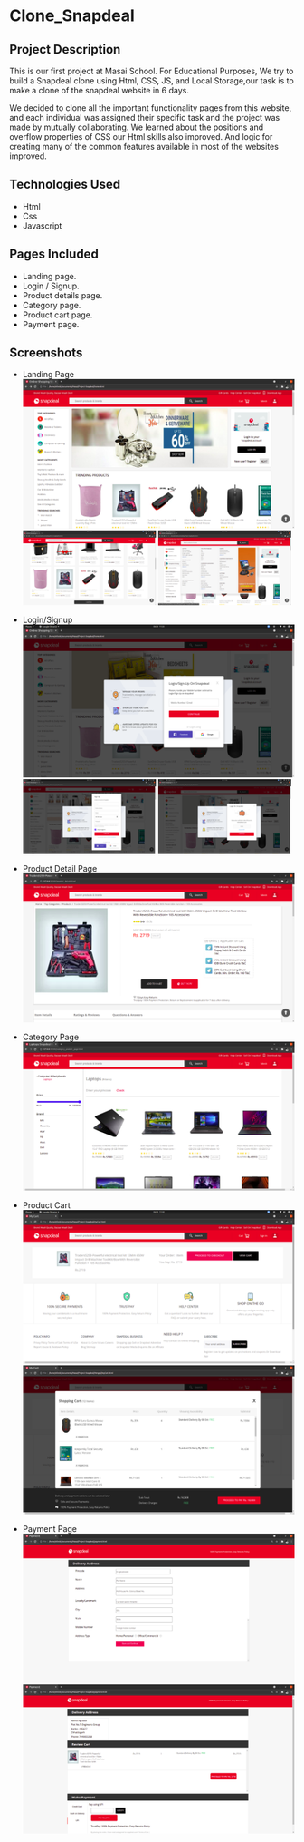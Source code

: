 # Clone_Snapdeal
 
 ## Project Description
 
This is our first project at Masai School. For Educational Purposes, We try to build a Snapdeal clone using Html, CSS, JS, and Local Storage,our task is to make a clone of the snapdeal website in 6 days. 

We decided to clone all the important functionality pages from this website, and each individual was assigned their specific task and the project was made by mutually collaborating. We learned about the positions and overflow properties of CSS our Html skills also improved. And logic for creating many of the common features available in most of the websites improved.

## Technologies Used
 - Html
 - Css
 - Javascript

 ## Pages Included
 - Landing page.
 - Login / Signup.
 - Product details page.
 - Category page.
 - Product cart page.
 - Payment page.

## Screenshots 
- Landing Page
![Landing Page](./images/preview/Home_top.png)
<img src="./images/preview/Home_product_catalogue.png" width="49%"> <img src="./images/preview/category_nav.png" width="49%">



- Login/Signup
![Login](./images/preview/Login_overlay.png)
<img src="./images/preview/Signup_overlay.png" width="49%"> <img src="./images/preview/otp_overlay.png" width="49%">


- Product Detail Page
![Product Detail Page](./images/preview/product_detail.png)

- Category Page
![Category Page](./images/preview/category_page.png)

- Product Cart
![Product Cart Page](./images/preview/mycart.png)
![Product Cart Overlay](./images/preview/cart_overlay.png)


- Payment Page
![Payment Delivery Page](./images/preview/delivery_address.png)
![Payment Review Page](./images/preview/review_payment.png)






